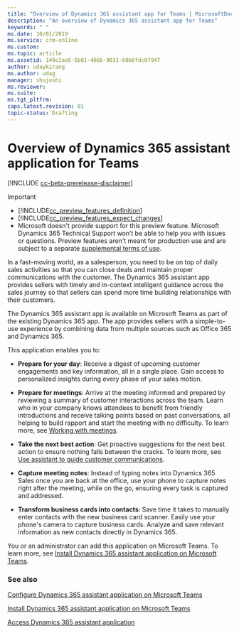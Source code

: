 ```yaml
---
title: "Overview of Dynamics 365 assistant app for Teams | MicrosoftDocs"
description: "An overview of Dynamics 365 assistant app for Teams"
keywords: " "
ms.date: 10/01/2019
ms.service: crm-online
ms.custom: 
ms.topic: article
ms.assetid: 149c2aa5-5b81-466b-9031-60b6fdc07947
author: udaykirang
ms.author: udag
manager: shujoshi
ms.reviewer: 
ms.suite: 
ms.tgt_pltfrm: 
caps.latest.revision: 01
topic-status: Drafting
---
```


# Overview of Dynamics 365 assistant application for Teams


[!INCLUDE [cc-beta-prerelease-disclaimer](../includes/cc-beta-prerelease-disclaimer.md)]

> [!IMPORTANT]
> - [!INCLUDE[cc_preview_features_definition](../includes/cc-preview-features-definition.md)]  
> - [!INCLUDE[cc_preview_features_expect_changes](../includes/cc-preview-features-expect-changes.md)]
> - Microsoft doesn't provide support for this preview feature. Microsoft Dynamics 365 Technical Support won’t be able to help you with issues or questions. Preview features aren't meant for production use and are subject to a separate [supplemental terms of use](https://go.microsoft.com/fwlink/p/?linkid=870960).

In a fast-moving world, as a salesperson, you need to be on top of daily sales activities so that you can close deals and maintain proper communications with the customer. The Dynamics 365 assistant app provides sellers with timely and in-context intelligent guidance across the sales journey so that sellers can spend more time building relationships with their customers.

The Dynamics 365 assistant app is available on Microsoft Teams as part of the existing Dynamics 365 app. The app provides sellers with a simple-to-use experience by combining data from multiple sources such as Office 365 and Dynamics 365.

This application enables you to:

-	**Prepare for your day**: Receive a digest of upcoming customer engagements and key information, all in a single place. Gain access to personalized insights during every phase of your sales motion.

-	**Prepare for meetings**: Arrive at the meeting informed and prepared by reviewing a summary of customer interactions across the team. Learn who in your company knows attendees to benefit from friendly introductions and receive talking points based on past conversations, all helping to build rapport and start the meeting with no difficulty. To learn more, see [Working with meetings](working-with-meetings-teams.md).

-	**Take the next best action**: Get proactive suggestions for the next best action to ensure nothing falls between the cracks. To learn more, see [Use assistant to guide customer communications](assistant.md).

-	**Capture meeting notes**: Instead of typing notes into Dynamics 365 Sales once you are back at the office, use your phone to capture notes right after the meeting, while on the go, ensuring every task is captured and addressed.

-	**Transform business cards into contacts**: Save time it takes to manually enter contacts with the new business card scanner. Easily use your phone's camera to capture business cards. Analyze and save relevant information as new contacts directly in Dynamics 365.

You or an administrator can add this application on Microsoft Teams. To learn more, see [Install Dynamics 365 assistant application on Microsoft Teams](install-assistant-application-microsoft-teams.md).

### See also

[Configure Dynamics 365 assistant application on Microsoft Teams](dynamics-365-assistant-app-teams.md#configure-dynamics-365-assistant-application-on-microsoft-teams)

[Install Dynamics 365 assistant application on Microsoft Teams](install-assistant-application-microsoft-teams.md)

[Access Dynamics 365 assistant application](access-assistant-application-teams.md)
